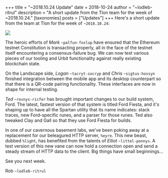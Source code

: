 +++
title = "~2018.10.24 Update"
date = 2018-10-24
author = "~lodleb-ritrul"
description = "A short update from the Tlon team for the week of ~2018.10.24."
[taxonomies]
posts = ["Updates"]
+++
Here's a short update from the team at Tlon for the week of `~2018.10.24`:

![](https://media.urbit.org/fora/updates/2018.10.24-update.jpg)

The heroic efforts of *Mark* `~palfun-foslup` have ensured that the Ethereum
testnet Constitution is transacting properly, all in the face of the testnet
itself encountering a consensus-failure bug. We can now test various pieces of
our tooling and Urbit functionality against really existing blockchain state.

On the Landscape side, *Logan* `~tacryt-socryp` and *Chris* `~sigtus-hossyn`
finished integration between the mobile app and its desktop counterpart so that
there is a QR-code pairing functionality. These interfaces are now in shape for
internal testing.

*Ted* `~rovnys-ricfer` has brought important changes to our build system,
Ford. The latest, fastest version of that system is titled Ford Fiesta, and
it's shaping up to have all the Spartan utility that its name indicates: stack
traces, new Ford-specific runes, and a parser for those runes. Ted also tweaked
Clay and Gall so that they use Ford Fiesta for builds.

In one of our cavernous basement labs, we've been poking away at a replacement
for our beleagured HTTP server, `%eyre`. This new beast, dubbed `%light`, has
benefited from the talents of *Elliot* `~littel-ponnys`. A test version of this
new vane can now hold a connection open and send a steady stream of HTTP data to
the client. Big things have small beginnings...

See you next week.

Rob `~lodleb-ritrul`
